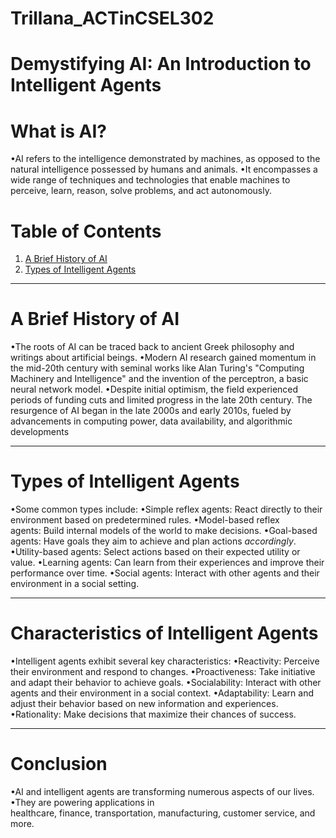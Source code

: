 # Trillana_ACTinCSEL302
# **Demystifying AI: An Introduction to Intelligent Agents**

# What is AI?
•AI refers to the intelligence demonstrated by machines, as opposed to the natural intelligence possessed by humans and animals.
•It encompasses a wide range of techniques and technologies that enable machines to perceive, learn, reason, solve problems, and act autonomously.

# Table of Contents


1.   [A Brief History of AI](#A-Brief-History-of-AI)
2.   [Types of Intelligent Agents](#Types-of-Intelligent-Agents)




---


# A Brief History of AI
•The roots of AI can be traced back to ancient Greek philosophy and writings about artificial beings.
•Modern AI research gained momentum in the mid-20th century with seminal works like Alan Turing's "Computing Machinery and Intelligence" and the invention of the perceptron, a basic neural network model.
•Despite initial optimism, the field experienced periods of funding cuts and limited progress in the late 20th century.
The resurgence of AI began in the late 2000s and early 2010s, fueled by advancements in computing power, data availability, and algorithmic developments



---


# Types of Intelligent Agents
•Some common types include:
•Simple reflex agents: React directly to their environment based on predetermined rules.
•Model-based reflex agents: Build internal models of the world to make decisions.
•Goal-based agents: Have goals they aim to achieve and plan actions *accordingly*.
•Utility-based agents: Select actions based on their expected utility or value.
•Learning agents: Can learn from their experiences and improve their performance over time.
•Social agents: Interact with other agents and their environment in a social setting.



---


# Characteristics of Intelligent Agents
•Intelligent agents exhibit several key characteristics:
•Reactivity: Perceive their environment and respond to changes.
•Proactiveness: Take initiative and adapt their behavior to achieve goals.
•Socialability: Interact with other agents and their environment in a social context.
•Adaptability: Learn and adjust their behavior based on new information and experiences.
•Rationality: Make decisions that maximize their chances of success.



---

# Conclusion
•AI and intelligent agents are transforming numerous aspects of our lives.
•They are powering applications in healthcare, finance, transportation, manufacturing, customer service, and more.

